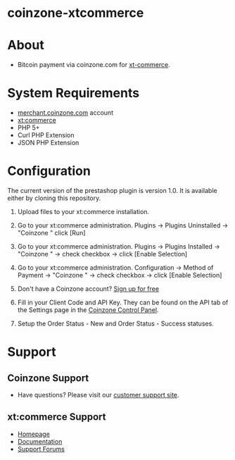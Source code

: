 # coinzone-xtcommerce

#  About

  * Bitcoin payment via coinzone.com for [xt-commerce](http://www.xt-commerce.co.uk/).

#  System Requirements

  * [merchant.coinzone.com](https://merchant.coinzone.com/signup?source=prestashop) account
  * [xt:commerce](http://www.xt-commerce.co.uk/)
  * PHP 5+
  * Curl PHP Extension
  * JSON PHP Extension

#  Configuration

The current version of the prestashop plugin is version 1.0. It is available either by cloning this repository.

1. Upload files to your xt:commerce installation.

2. Go to your xt:commerce administration. Plugins -&gt; Plugins Uninstalled -&gt;
"Coinzone " click [Run]

3. Go to your xt:commerce administration. Plugins -&gt; Plugins Installed -&gt;
"Coinzone " -&gt; check checkbox -&gt; click [Enable Selection]

4. Go to your xt:commerce administration. Configuration -&gt; Method of Payment -&gt;
"Coinzone " -&gt; check checkbox -&gt; click [Enable Selection]

5. Don't have a Coinzone account? [Sign up for free](https://merchant.coinzone.com/signup?source=prestashop)

6. Fill in your Client Code and API Key. They can be found on the API tab of the Settings page in the [Coinzone Control Panel](https://merchant.coinzone.com/settings#apiTab).

7. Setup the Order Status - New and Order Status - Success statuses.

#  Support

##  Coinzone Support

  * Have questions? Please visit our [customer support site](http://support.coinzone.com/).

##  xt:commerce Support

  * [Homepage](http://www.xt-commerce.co.uk/)
  * [Documentation](http://webhelp-de.xt-commerce.com/HTML_EN/)
  * [Support Forums](http://www.xt-commerce.com/forum/)
